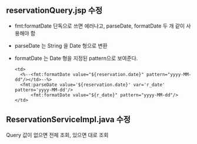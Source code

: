 ## reservationQuery.jsp 수정 
- fmt:formatDate 단독으로 쓰면 에러나고, parseDate, formatDate 두 개 같이 사용해야 함
- parseDate 는 String 을 Date 형으로 변환
- formatDate 는 Date 형을 지정된 pattern으로 보여준다.
  
      <td>
        <%--<fmt:formatDate value="${reservation.date}" pattern="yyyy-MM-dd"/></td>--%>
        <fmt:parseDate value='${reservation.date}' var='r_date' pattern='yyyy-MM-dd'/>
            <fmt:formatDate value="${r_date}" pattern="yyyy-MM-dd"/>
      </td>

## ReservationServiceImpl.java 수정
Query 값이 없으면 전체 조회, 있으면 대로 조회
